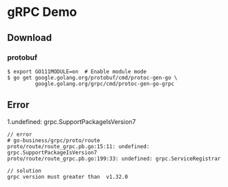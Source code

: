 # gRPC Demo


## Download
### protobuf
```shell script
$ export GO111MODULE=on  # Enable module mode
$ go get google.golang.org/protobuf/cmd/protoc-gen-go \
         google.golang.org/grpc/cmd/protoc-gen-go-grpc
```


## Error
1.undefined: grpc.SupportPackageIsVersion7
```
// error
# go-business/grpc/proto/route
proto/route/route_grpc.pb.go:15:11: undefined: grpc.SupportPackageIsVersion7
proto/route/route_grpc.pb.go:199:33: undefined: grpc.ServiceRegistrar

// solution
grpc version must greater than  v1.32.0
```